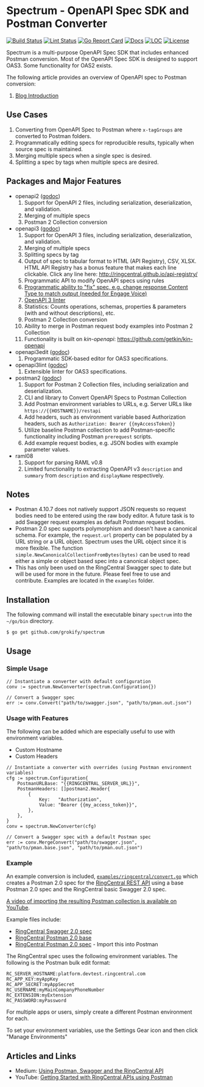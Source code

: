 Spectrum - OpenAPI Spec SDK and Postman Converter
=================================================

[![Build Status][build-status-svg]][build-status-url]
[![Lint Status][lint-status-svg]][lint-status-url]
[![Go Report Card][goreport-svg]][goreport-url]
[![Docs][docs-godoc-svg]][docs-godoc-url]
[![LOC][loc-svg]][repo-url]
[![License][license-svg]][license-url]

Spectrum is a multi-purpose OpenAPI Spec SDK that includes enhanced Postman conversion. Most of the OpenAPI Spec SDK is designed to support OAS3. Some functionality for OAS2 exists.

The following article provides an overview of OpenAPI spec to Postman conversion:

1. [Blog Introduction](https://medium.com/ringcentral-developers/using-postman-with-swagger-and-the-ringcentral-api-523712f792a0)

## Use Cases

1. Converting from OpenAPI Spec to Postman where `x-tagGroups` are converted to Postman folders.
1. Programmatically editing specs for reproducible results, typically when source spec is maintained.
1. Merging multiple specs when a single spec is desired.
1. Splitting a spec by tags when multiple specs are desired.

## Packages and Major Features

* openapi2 ([godoc](https://pkg.go.dev/github.com/grokify/spectrum/openapi2))
  1. Support for OpenAPI 2 files, including serialization, deserialization, and validation.
  1. Merging of multiple specs
  1. Postman 2 Collection conversion
* openapi3 ([godoc](https://pkg.go.dev/github.com/grokify/spectrum/openapi3))
  1. Support for OpenAPI 3 files, including serialization, deserialization, and validation.
  1. Merging of multiple specs
  1. Splitting specs by tag
  1. Output of spec to tabular format to HTML (API Registry), CSV, XLSX. HTML API Registry has a bonus feature that makes each line clickable. Click any line here: http://ringcentral.github.io/api-registry/
  1. Programmatic API to modify OpenAPI specs using rules
  1. [Programmatic ability to "fix" spec, e.g. change response Content Type to match output (needed for Engage Voice)](docs/openapi3_fix.md)
  1. [OpenAPI 3 linter](openapi3/openapi3lint)
  1. Statistics: Counts operations, schemas, properties & parameters (with and without descriptions), etc.
  1. Postman 2 Collection conversion
  1. Ability to merge in Postman request body examples into Postman 2 Collection
  1. Functionality is built on *kin-openapi*: https://github.com/getkin/kin-openapi
* openapi3edit ([godoc](https://pkg.go.dev/github.com/grokify/spectrum/openapi3edit))
  1. Programmatic SDK-based editor for OAS3 specifications.
* openapi3lint ([godoc](https://pkg.go.dev/github.com/grokify/spectrum/openapi3lint))
  1. Extensible linter for OAS3 specifications.
* postman2 ([godoc](https://pkg.go.dev/github.com/grokify/spectrum/postman2))
  1. Support for Postman 2 Collection files, including serialization and deserialization.
  1. CLI and library to Convert OpenAPI Specs to Postman Collection
  1. Add Postman environment variables to URLs, e.g. Server URLs like `https://{{HOSTNAME}}/restapi`
  1. Add headers, such as environment variable based Authorization headers, such as `Authorization: Bearer {{myAccessToken}}`
  1. Utilize baseline Postman collection to add Postman-specific functionality including Postman `prerequest` scripts.
  1. Add example request bodies, e.g. JSON bodies with example parameter values.
* raml08
  1. Support for parsing RAML v0.8
  1. Limited functionality to extracting OpenAPI v3 `description` and `summary` from `description` and `displayName` respectively.

## Notes

* Postman 4.10.7 does not natively support JSON requests so request bodies need to be entered using the raw body editor. A future task is to add Swagger request examples as default Postman request bodies.
* Postman 2.0 spec supports polymorphism and doesn't have a canonical schema. For example, the `request.url` property can be populated by a URL string or a URL object. Spectrum uses the URL object since it is more flexible. The function `simple.NewCanonicalCollectionFromBytes(bytes)` can be used to read either a simple or object based spec into a canonical object spec.
* This has only been used on the RingCentral Swagger spec to date but will be used for more in the future. Please feel free to use and contribute. Examples are located in the `examples` folder.

## Installation

The following command will install the executable binary `spectrum` into the `~/go/bin` directory.

```bash
$ go get github.com/grokify/spectrum
```

## Usage

### Simple Usage

```
// Instantiate a converter with default configuration
conv := spectrum.NewConverter(spectrum.Configuration{})

// Convert a Swagger spec
err := conv.Convert("path/to/swagger.json", "path/to/pman.out.json")
```

### Usage with Features

The following can be added which are especially useful to use with environment variables.

* Custom Hostname
* Custom Headers

```
// Instantiate a converter with overrides (using Postman environment variables)
cfg := spectrum.Configuration{
	PostmanURLBase: "{{RINGCENTRAL_SERVER_URL}}",
	PostmanHeaders: []postman2.Header{
		{
			Key:   "Authorization",
			Value: "Bearer {{my_access_token}}",
		},
	},
}
conv = spectrum.NewConverter(cfg)

// Convert a Swagger spec with a default Postman spec
err := conv.MergeConvert("path/to/swagger.json", "path/to/pman.base.json", "path/to/pman.out.json")
```

### Example

An example conversion is included, [`examples/ringcentral/convert.go`](https://github.com/grokify/spectrum/blob/master/examples/ringcentral/convert.go) which creates a Postman 2.0 spec for the [RingCentral REST API](https://developers.ringcentral.com) using a base Postman 2.0 spec and the RingCentral basic Swagger 2.0 spec.

[A video of importing the resulting Postman collection is available on YouTube](https://youtu.be/5kE4UPXJ-5Q).

Example files include:

* [RingCentral Swagger 2.0 spec](https://github.com/grokify/spectrum/blob/master/examples/ringcentral/ringcentral.spec.swagger2.2019110220191017-1140.json)
* [RingCentral Postman 2.0 base](https://github.com/grokify/spectrum/blob/master/examples/ringcentral/ringcentral.postman2.base.json)
* [RingCentral Postman 2.0 spec](https://github.com/grokify/spectrum/blob/master/examples/ringcentral/ringcentral.spec.postman2.2019110220191017-1140.json) - Import this into Postman

The RingCentral spec uses the following environment variables. The following is the Postman bulk edit format:

```
RC_SERVER_HOSTNAME:platform.devtest.ringcentral.com
RC_APP_KEY:myAppKey
RC_APP_SECRET:myAppSecret
RC_USERNAME:myMainCompanyPhoneNumber
RC_EXTENSION:myExtension
RC_PASSWORD:myPassword
```

For multiple apps or users, simply create a different Postman environment for each.

To set your environment variables, use the Settings Gear icon and then click "Manage Environments"

## Articles and Links

* Medium: [Using Postman, Swagger and the RingCentral API](https://medium.com/ringcentral-developers/using-postman-with-swagger-and-the-ringcentral-api-523712f792a0)
* YouTube: [Getting Started with RingCentral APIs using Postman](https://youtu.be/5kE4UPXJ-5Q)

 [build-status-svg]: https://github.com/grokify/spectrum/actions/workflows/test.yaml/badge.svg?branch=master
 [build-status-url]: https://github.com/grokify/spectrum/actions/workflows/test.yaml
 [lint-status-svg]: https://github.com/grokify/spectrum/actions/workflows/lint.yaml/badge.svg?branch=master
 [lint-status-url]: https://github.com/grokify/spectrum/actions/workflows/lint.yaml
 [goreport-svg]: https://goreportcard.com/badge/github.com/grokify/spectrum
 [goreport-url]: https://goreportcard.com/report/github.com/grokify/spectrum
 [docs-godoc-svg]: https://pkg.go.dev/badge/github.com/grokify/spectrum
 [docs-godoc-url]: https://pkg.go.dev/github.com/grokify/spectrum
 [loc-svg]: https://tokei.rs/b1/github/grokify/spectrum
 [repo-url]: https://github.com/grokify/spectrum
 [license-svg]: https://img.shields.io/badge/license-MIT-blue.svg
 [license-url]: https://github.com/grokify/spectrum/blob/master/LICENSE
